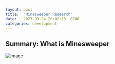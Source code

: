 ```yaml
---
layout: post
title:  "Minesweeper Research"
date:   2023-03-24 20:02:13 -0700
categories: development
---
```


## Summary: What is Minesweeper

![image]()